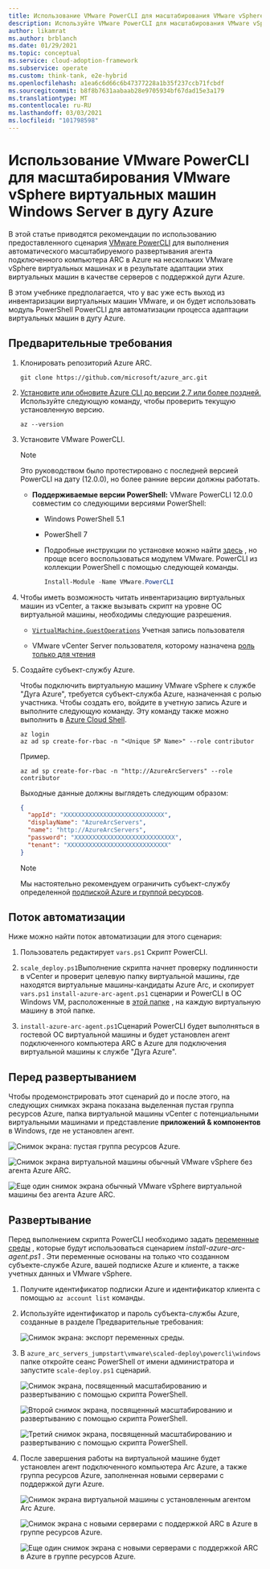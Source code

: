```yaml
---
title: Использование VMware PowerCLI для масштабирования VMware vSphere виртуальных машин Windows Server в дугу Azure
description: Используйте VMware PowerCLI для масштабирования VMware vSphere виртуальных машин Windows Server в службе "Дуга" Azure.
author: likamrat
ms.author: brblanch
ms.date: 01/29/2021
ms.topic: conceptual
ms.service: cloud-adoption-framework
ms.subservice: operate
ms.custom: think-tank, e2e-hybrid
ms.openlocfilehash: a1ea6c6d66c6b47377228a1b35f237ccb71fcbdf
ms.sourcegitcommit: b8f8b7631aabaab28e9705934bf67dad15e3a179
ms.translationtype: MT
ms.contentlocale: ru-RU
ms.lasthandoff: 03/03/2021
ms.locfileid: "101798598"
---
```

# <a name="use-vmware-powercli-to-scale-onboarding-vmware-vsphere-windows-server-virtual-machines-to-azure-arc"></a>Использование VMware PowerCLI для масштабирования VMware vSphere виртуальных машин Windows Server в дугу Azure

В этой статье приводятся рекомендации по использованию предоставленного сценария [VMware PowerCLI](https://code.vmware.com/web/dp/tool/vmware-powercli/) для выполнения автоматического масштабируемого развертывания агента подключенного компьютера ARC в Azure на нескольких VMware vSphere виртуальных машинах и в результате адаптации этих виртуальных машин в качестве серверов с поддержкой дуги Azure.

В этом учебнике предполагается, что у вас уже есть выход из инвентаризации виртуальных машин VMware, и он будет использовать модуль PowerShell PowerCLI для автоматизации процесса адаптации виртуальных машин в дугу Azure.

## <a name="prerequisites"></a>Предварительные требования

1. Клонировать репозиторий Azure ARC.

    ```console
    git clone https://github.com/microsoft/azure_arc.git
    ```

2. [Установите или обновите Azure CLI до версии 2,7 или более поздней.](/cli/azure/install-azure-cli) Используйте следующую команду, чтобы проверить текущую установленную версию.

    ```console
    az --version
    ```

3. Установите VMware PowerCLI.

    > [!NOTE]
    > Это руководством было протестировано с последней версией PowerCLI на дату (12.0.0), но более ранние версии должны работать.

    - **Поддерживаемые версии PowerShell:** VMware PowerCLI 12.0.0 совместим со следующими версиями PowerShell:
      - Windows PowerShell 5.1
      - PowerShell 7
      - Подробные инструкции по установке можно найти [здесь](https://docs.vmware.com/en/VMware-vSphere/7.0/com.vmware.esxi.install.doc/GUID-F02D0C2D-B226-4908-9E5C-2E783D41FE2D.html) , но проще всего воспользоваться модулем VMware. PowerCLI из коллекции PowerShell с помощью следующей команды.

        ```powershell
        Install-Module -Name VMware.PowerCLI
        ```

4. Чтобы иметь возможность читать инвентаризацию виртуальных машин из vCenter, а также вызывать скрипт на уровне ОС виртуальной машины, необходимы следующие разрешения.

    - [`VirtualMachine.GuestOperations`](https://docs.vmware.com/en/VMware-vSphere/7.0/com.vmware.vsphere.security.doc/GUID-6A952214-0E5E-4CCF-9D2A-90948FF643EC.html) Учетная запись пользователя

    - VMware vCenter Server пользователя, которому назначена [роль только для чтения](https://docs.vmware.com/en/VMware-vSphere/6.7/com.vmware.vsphere.security.doc/GUID-93B962A7-93FA-4E96-B68F-AE66D3D6C663.html)

5. Создайте субъект-службу Azure.

    Чтобы подключить виртуальную машину VMware vSphere к службе "Дуга Azure", требуется субъект-служба Azure, назначенная с ролью участника. Чтобы создать его, войдите в учетную запись Azure и выполните следующую команду. Эту команду также можно выполнить в [Azure Cloud Shell](https://shell.azure.com/).

    ```console
    az login
    az ad sp create-for-rbac -n "<Unique SP Name>" --role contributor
    ```

    Пример.
  
    ```console
    az ad sp create-for-rbac -n "http://AzureArcServers" --role contributor
    ```

    Выходные данные должны выглядеть следующим образом:

    ```json
    {
      "appId": "XXXXXXXXXXXXXXXXXXXXXXXXXXXX",
      "displayName": "AzureArcServers",
      "name": "http://AzureArcServers",
      "password": "XXXXXXXXXXXXXXXXXXXXXXXXXXXX",
      "tenant": "XXXXXXXXXXXXXXXXXXXXXXXXXXXX"
    }
    ```

    > [!NOTE]
    > Мы настоятельно рекомендуем ограничить субъект-службу определенной [подпиской Azure и группой ресурсов](/cli/azure/ad/sp).

## <a name="automation-flow"></a>Поток автоматизации

Ниже можно найти поток автоматизации для этого сценария:

1. Пользователь редактирует `vars.ps1` Скрипт PowerCLI.

2. `scale_deploy.ps1`Выполнение скрипта начнет проверку подлинности в vCenter и проверит целевую папку виртуальной машины, где находятся виртуальные машины-кандидаты Azure Arc, и скопирует `vars.ps1` `install-azure-arc-agent.ps1` сценарии и PowerCLI в ОС Windows VM, расположенные в [этой папке](https://github.com/microsoft/azure_arc/tree/main/azure_arc_servers_jumpstart/vmware/scaled_deployment/powercli/windows) , на каждую виртуальную машину в этой папке.

3. `install-azure-arc-agent.ps1`Сценарий PowerCLI будет выполняться в гостевой ОС виртуальной машины и будет установлен агент подключенного компьютера ARC в Azure для подключения виртуальной машины к службе "Дуга Azure".

## <a name="predeployment"></a>Перед развертыванием

Чтобы продемонстрировать этот сценарий до и после этого, на следующих снимках экрана показана выделенная пустая группа ресурсов Azure, папка виртуальной машины vCenter с потенциальными виртуальными машинами и представление **приложений & компонентов** в Windows, где не установлен агент.

![Снимок экрана: пустая группа ресурсов Azure.](./media/vmware-scale-powercli/cli-windows-empty.png)

![Снимок экрана виртуальной машины обычный VMware vSphere без агента Azure ARC.](./media/vmware-scale-powercli/cli-windows-vanilla-1.png)

![Еще один снимок экрана обычный VMware vSphere виртуальной машины без агента Azure ARC.](./media/vmware-scale-powercli/cli-windows-vanilla-2.png)

## <a name="deployment"></a>Развертывание

Перед выполнением скрипта PowerCLI необходимо задать [переменные среды](https://github.com/microsoft/azure_arc/blob/main/azure_arc_servers_jumpstart/vmware/scaled_deployment/powercli/windows/vars.ps1) , которые будут использоваться сценарием *install-azure-arc-agent.ps1* . Эти переменные основаны на только что созданном субъекте-службе Azure, вашей подписке Azure и клиенте, а также учетных данных и VMware vSphere.

1. Получите идентификатор подписки Azure и идентификатор клиента с помощью `az account list` команды.

2. Используйте идентификатор и пароль субъекта-службы Azure, созданные в разделе Предварительные требования:

    ![Снимок экрана: экспорт переменных среды.](./media/vmware-scale-powercli/cli-windows-export-variables.png)

3. В `azure_arc_servers_jumpstart\vmware\scaled-deploy\powercli\windows` папке откройте сеанс PowerShell от имени администратора и запустите `scale-deploy.ps1` сценарий.

    ![Снимок экрана, посвященный масштабированию и развертыванию с помощью скрипта PowerShell.](./media/vmware-scale-powercli/cli-windows-scale-deploy-1.png)

    ![Второй снимок экрана, посвященный масштабированию и развертыванию с помощью скрипта PowerShell.](./media/vmware-scale-powercli/cli-windows-scale-deploy-2.png)

    ![Третий снимок экрана, посвященный масштабированию и развертыванию с помощью скрипта PowerShell.](./media/vmware-scale-powercli/cli-windows-scale-deploy-3.png)

4. После завершения работы на виртуальной машине будет установлен агент подключенного компьютера Arc Azure, а также группа ресурсов Azure, заполненная новыми серверами с поддержкой дуги Azure.

    ![Снимок экрана виртуальной машины с установленным агентом Arc Azure.](./media/vmware-scale-powercli/cli-windows-agent.png)

    ![Снимок экрана с новыми серверами с поддержкой ARC в Azure в группе ресурсов Azure.](./media/vmware-scale-powercli/cli-windows-servers-1.png)

    ![Еще один снимок экрана с новыми серверами с поддержкой ARC в Azure в группе ресурсов Azure.](./media/vmware-scale-powercli/cli-windows-servers-2.png)
